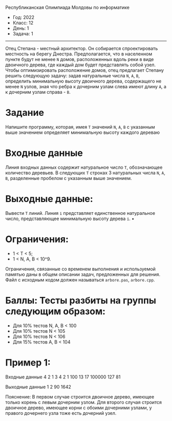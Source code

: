  Республиканская Олимпиада Молдовы по информатике
* Год: 2022
* Класс: 12
* День: 1
* Задача: 1

---
Отец Степана - местный архитектор. Он собирается спроектировать местность на берегу
Днестра. Предполагается, что в населенном пункте будут не менее `N` домов, расположенных
вдоль реки в виде двоичного дерева, где каждый дом будет представлять собой узел. Чтобы
оптимизировать расположение домов, отец предлагает Степану решить следующую задачу:
задав натуральные числа `N`, `A`, `B`, определить минимальную высоту двоичного дерева,
содержащего не менее `N` узлов, зная что ребра к дочерним узлам слева имеют длину `А`, а к
дочерним узлам справа - `В`.


# Задание 
Напишите программу, которая, имея `Т` значений `N`, `A`, `B` с указанным выше
значением определяет минимальную высоту каждого дереваю

# Входные данные
Линия входных данных содержит натуральное число `T`, обозначающее количество деревьев. 
В следующих `Т` строках 3 натуральных числа `N`, `A`, `B`,
разделенные пробелом с указанным выше значением.

# Выходные данные: 
Вывести `Т` линий. Линия `і` представляет единственное натуральное
число, представляющее минимальную высоту дерева `і`.
•
# Ограничения: 

* 1 < T < 5; 
* 1 < N, A, B < 10^9. 

Ограничения, связанные со временем
выполнения и используемой памятью даны в общем описании задач, предложенных для
решения. Файл с исходным кодом должен называться `arbore.pas`, `arbore.cpp`.

# Баллы: Тесты разбиты на группы следующим образом:
* Для 10% тестов N, A, B < 100
* Для 10% тестов N < 105
* Для 10% тестов N < 106
*  Для 15% тестов А, В < 104

# Пример 1:
Входные данные
4
2 1 3
4 2 1
100 13 17
100000 127 81


Выходные данные
1
2
90
1642


Пояснение: В первом случае строится двоичное дерево, имеющее только корень с левым
дочерним узлом. Для второго случая строится двоичное дерево, имеющее корни с
обоими дочерними узлами, у правого дочернего узла тоже есть дочерний узел.
